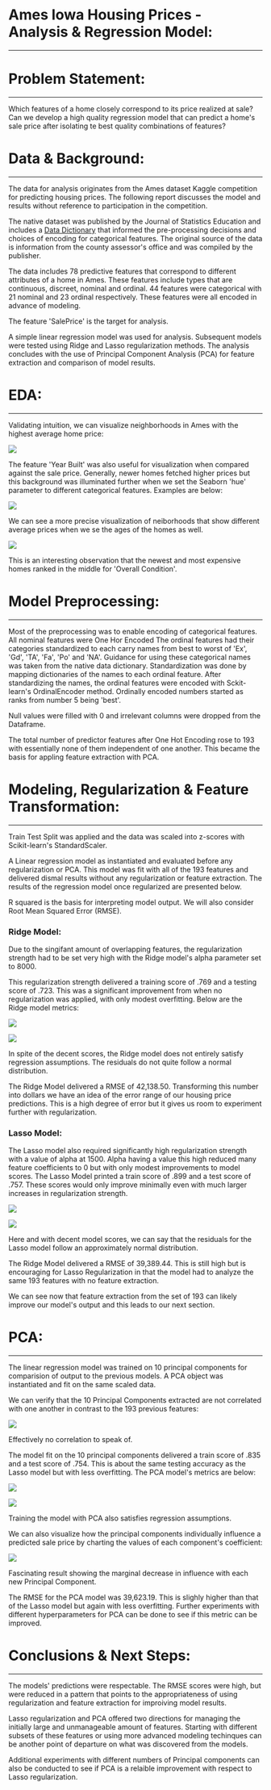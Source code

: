 # Ames Iowa Housing Prices - Analysis & Regression Model:
---
# Problem Statement:
---
Which features of a home closely correspond to its price realized at sale? Can we develop a high quality regression model that can predict a home's sale price after isolating te best quality combinations of features?

# Data & Background:
---
The data for analysis originates from the Ames dataset Kaggle competition for predicting housing prices. The following report discusses the model and results without reference to participation in the competition.

The native dataset was published by the Journal of Statistics Education and includes a [Data Dictionary](http://jse.amstat.org/v19n3/decock/DataDocumentation.txt) that informed the pre-processing decisions and choices of encoding for categorical features. The original source of the data is information from the county assessor's office and was compiled by the publisher.

The data includes 78 predictive features that correspond to different attributes of a home in Ames. These features include types that are continuous, discreet, nominal and ordinal. 44 features were categorical with 21 nominal and 23 ordinal respectively. These features were all encoded in advance of modeling.

The feature 'SalePrice' is the target for analysis.

A simple linear regression model was used for analysis. Subsequent models were tested using Ridge and Lasso regularization methods. The analysis concludes with the use of Principal Component Analysis (PCA) for feature extraction and comparison of model results. 

# EDA:
---
Validating intuition, we can visualize neighborhoods in Ames with the highest average home price:

![](./Images/top10_neighborhood.png)

The feature 'Year Built' was also useful for visualization when compared against the sale price. Generally, newer homes fetched higher prices but this background was illuminated further when we set the Seaborn 'hue' parameter to different categorical features. Examples are below:

![](./Images/yearbuilt_neighborhood.png)

We can see a more precise visualization of neiborhoods that show different average prices when we se the ages of the homes as well.

![](./Images/yearbuilt_overall.png)

This is an interesting observation that the newest and most expensive homes ranked in the middle for 'Overall Condition'.

# Model Preprocessing:
---
Most of the preprocessing was to enable encoding of categorical features. All nominal features were One Hor Encoded The ordinal features had their categories standardized to each carry names from best to worst of 'Ex', 'Gd', 'TA', 'Fa', 'Po' and 'NA'. Guidance for using these categorical names was taken from the native data dictionary. Standardization was done by mapping dictionaries of the names to each ordinal feature. After standardizing the names, the ordinal features were encoded with Sckit-learn's OrdinalEncoder method. Ordinally encoded numbers started as ranks from number 5 being 'best'.

Null values were filled with 0 and irrelevant columns were dropped from the Dataframe.

The total number of predictor features after One Hot Encoding rose to 193 with essentially none of them independent of one another. This became the basis for appling feature extraction with PCA.

# Modeling, Regularization & Feature Transformation:
---
Train Test Split was applied and the data was scaled into z-scores with Scikit-learn's StandardScaler.

A Linear regression model as instantiated and evaluated before any regularization or PCA. This model was fit with all of the 193 features and delivered dismal results without any regularization or feature extraction. The results of the regression model once regularized are presented below.

R squared is the basis for interpreting model output. We will also consider Root Mean Squared Error (RMSE).

### Ridge Model:
Due to the singifant amount of overlapping features, the regularization strength had to be set very high with the Ridge model's alpha parameter set to 8000.

This regularization strength delivered a training score of .769 and a testing score of .723. This was a significant improvement from when no regularization was applied, with only modest overfitting. Below are the Ridge model metrics:

![](./Images/ridge_scatter.png)

![](./Images/ridge_hist.png)

In spite of the decent scores, the Ridge model does not entirely satisfy regression assumptions. The residuals do not quite follow a normal distribution.

The Ridge Model delivered a RMSE of 42,138.50. Transforming this number into dollars we have an idea of the error range of our housing price predictions. This is a high degree of error but it gives us room to experiment further with regularization.

### Lasso Model:
The Lasso model also required significantly high regularization strength with a value of alpha at 1500. Alpha having a value this high reduced many feature coefficients to 0 but with only modest improvements to model scores. The Lasso Model printed a train score of .899 and a test score of .757. These scores would only improve minimally even with much larger increases in regularization strength.

![](./Images/lasso_scatter.png)

![](./Images/lasso_hist.png)

Here and with decent model scores, we can say that the residuals for the Lasso model follow an approximately normal distribution.

The Ridge Model delivered a RMSE of 39,389.44. This is still high but is encouraging for Lasso Regularization in that the model had to analyze the same 193 features with no feature extraction.

We can see now that feature extraction from the set of 193 can likely improve our model's output and this leads to our next section.

# PCA:
---
The linear regression model was trained on 10 principal components for comparision of output to the previous models. A PCA object was instantiated and fit on the same scaled data.

We can verify that the 10 Principal Components extracted are not correlated with one another in contrast to the 193 previous features:

![](./Images/pca_correlation.png)

Effectively no correlation to speak of.

The model fit on the 10 principal components delivered a train score of .835 and a test score of .754. This is about the same testing accuracy as the Lasso model but with less overfitting. The PCA model's metrics are below:

![](./Images/pca_scatter.png)

![](./Images/pca_hist.png)

Training the model with PCA also satisfies regression assumptions.

We can also visualize how the principal components individually influence a predicted sale price by charting the values of each component's coefficient:

![](./Images/pca_coefficients.png)

Fascinating result showing the marginal decrease in influence with each new Principal Component.

The RMSE for the PCA model was 39,623.19. This is slighly higher than that of the Lasso model but again with less overfitting. Further experiments with different hyperparameters for PCA can be done to see if this metric can be improved.

# Conclusions & Next Steps:
---
The models' predictions were respectable. The RMSE scores were high, but were reduced in a pattern that points to the appropriateness of using regularization and feature extraction for improiving model results.

Lasso regularization and PCA offered two directions for managing the initially large and unmanageable amount of features. Starting with different subsets of these features or using more advanced modeling techinques can be another point of departure on what was discovered from the models.

Additional experiments with different numbers of Principal components can also be conducted to see if PCA is a relaible improvement with respect to Lasso regularization.
